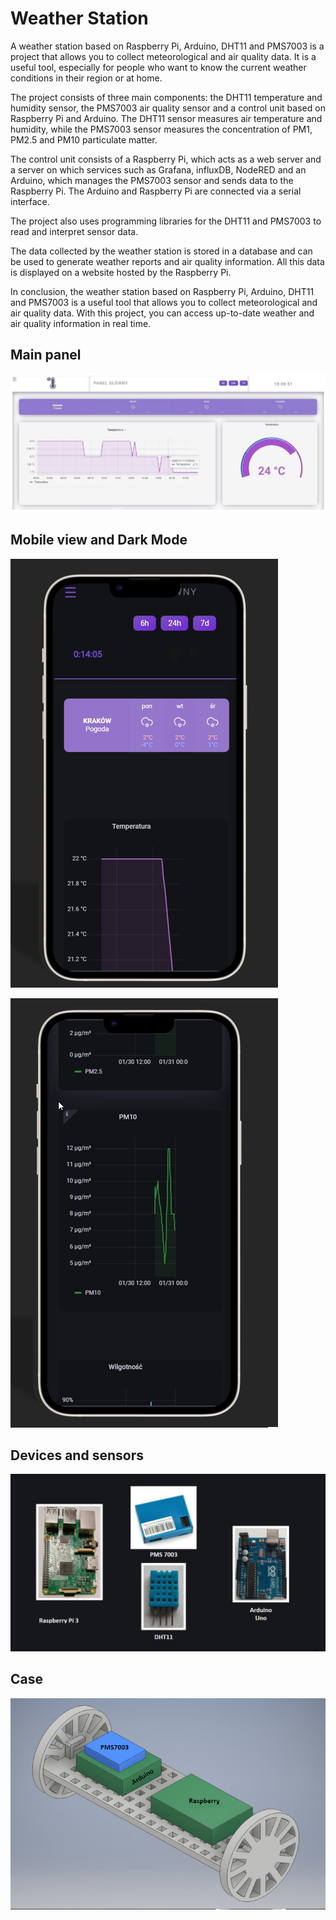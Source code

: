 
# Weather Station

A weather station based on Raspberry Pi, Arduino, DHT11 and PMS7003 is a project that allows you to collect meteorological and air quality data. It is a useful tool, especially for people who want to know the current weather conditions in their region or at home.

The project consists of three main components: the DHT11 temperature and humidity sensor, the PMS7003 air quality sensor and a control unit based on Raspberry Pi and Arduino. The DHT11 sensor measures air temperature and humidity, while the PMS7003 sensor measures the concentration of PM1, PM2.5 and PM10 particulate matter.

The control unit consists of a Raspberry Pi, which acts as a web server and a server on which services such as Grafana, influxDB, NodeRED and an Arduino, which manages the PMS7003 sensor and sends data to the Raspberry Pi. The Arduino and Raspberry Pi are connected via a serial interface.

The project also uses programming libraries for the DHT11 and PMS7003 to read and interpret sensor data.

The data collected by the weather station is stored in a database and can be used to generate weather reports and air quality information. All this data is displayed on a website hosted by the Raspberry Pi.

In conclusion, the weather station based on Raspberry Pi, Arduino, DHT11 and PMS7003 is a useful tool that allows you to collect meteorological and air quality data. With this project, you can access up-to-date weather and air quality information in real time.


## Main panel


![App Screenshot](https://raw.githubusercontent.com/laszny/WeatherStation/9922c95aa9f72884e94b91114be06152fcafeb0d/img/Obraz1.jpg)


## Mobile view and Dark Mode

![App Screenshot](https://raw.githubusercontent.com/laszny/WeatherStation/main/img/mobile1.png)



![App Screenshot](https://raw.githubusercontent.com/laszny/WeatherStation/main/img/mobile2.png)



## Devices and sensors
![App Screenshot](https://raw.githubusercontent.com/laszny/WeatherStation/main/img/devices.png)



## Case
![App Screenshot](https://raw.githubusercontent.com/laszny/WeatherStation/main/img/case.png)

